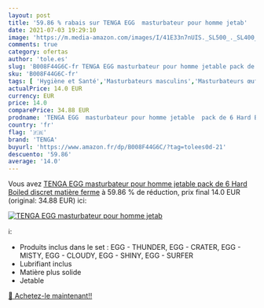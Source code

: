 ```yaml
---
layout: post
title: '59.86 % rabais sur TENGA EGG  masturbateur pour homme jetab'
date: 2021-07-03 19:29:10
image: 'https://m.media-amazon.com/images/I/41E33n7nUIS._SL500_._SL400_.jpg'
comments: true
category: ofertas
author: 'tole.es'
slug: 'B008F44G6C-fr TENGA EGG masturbateur pour homme jetable pack de 6 Hard...'
sku: 'B008F44G6C-fr'
tags: [ 'Hygiène et Santé','Masturbateurs masculins','Masturbateurs œufs','Sex Toys','tenga','Érotisme, sexe et sensualité', ]
actualPrice: 14.0 EUR
currency: EUR
price: 14.0
comparePrice: 34.88 EUR
prodname: 'TENGA EGG  masturbateur pour homme jetable  pack de 6 Hard Boiled  discret  matière ferme'
country: 'fr'
flag: '🇫🇷'
brand: 'TENGA'
buyurl: 'https://www.amazon.fr/dp/B008F44G6C/?tag=tolees0d-21'
descuento: '59.86'
average: '14.0'
---
```


Vous avez [TENGA EGG  masturbateur pour homme jetable  pack de 6 Hard Boiled  discret  matière ferme](https://www.amazon.fr/dp/B008F44G6C/?tag=tolees0d-21)  à  59.86 % de réduction, prix final  14.0 EUR (original: 34.88 EUR) ici:

[![TENGA EGG  masturbateur pour homme jetab](https://m.media-amazon.com/images/I/41E33n7nUIS._SL500_._SL400_.jpg)](https://www.amazon.fr/dp/B008F44G6C/?tag=tolees0d-21)

ℹ️:

- Produits inclus dans le set : EGG - THUNDER, EGG - CRATER, EGG - MISTY, EGG - CLOUDY, EGG - SHINY, EGG - SURFER
- Lubrifiant inclus
- Matière plus solide
- Jetable

[🛒 Achetez-le maintenant!!](https://www.amazon.fr/dp/B008F44G6C/?tag=tolees0d-21)

